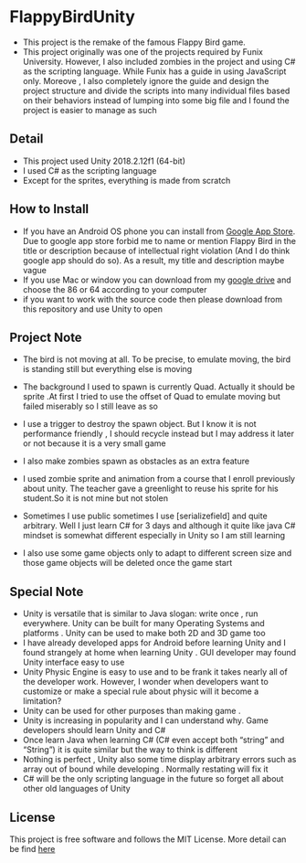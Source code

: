 # FlappyBirdUnity
- This project is the remake of the famous Flappy Bird game.
- This project originally was one of the projects required by Funix University. However, I also included zombies in the project and using C# as the scripting language. While Funix has a guide in using JavaScript only. Moreove , I also completely ignore the guide and design the project structure and divide the scripts into many individual files based on their behaviors instead of lumping into some big file and I found the project is easier to manage as such


## Detail
- This project used Unity 2018.2.12f1 (64-bit)
- I used C# as the scripting language 
- Except for the sprites, everything is made from scratch


## How to Install
- If you have an Android OS phone you can install from [Google App Store](https://play.google.com/store/apps/details?id=com.se00409x.FlappyBirdAssignment).
Due to google app store forbid me to name or mention Flappy Bird in the title or description because of intellectual right violation (And I do think google app should do so). As a result, my title and description maybe vague
- If you use Mac or window you can download from my [google drive](https://drive.google.com/drive/folders/1dQdVpYWsO4jX_oZYUgxrap_DHrltOiWQ?usp=sharing) and choose the 86 or 64 according to your computer
- if you want to work with the source code then please download from this repository and use Unity to open

## Project Note
- The bird is not moving at all. To be precise, to emulate moving, the bird is standing still but everything else is moving
- The background I used to spawn is currently Quad. Actually it should be sprite .At first I tried to use the offset of Quad to emulate moving but failed miserably so I still leave as so

- I use a trigger to destroy the spawn object. But I know it is not performance friendly , I should recycle instead but I may address it later or not because it is a very small game

- I also make zombies spawn as obstacles as an extra feature

- I used zombie sprite and animation from a course that I enroll previously about unity. The teacher gave a greenlight to reuse his sprite for his student.So it is not mine but not stolen

- Sometimes I use public sometimes I use [serializefield] and quite arbitrary. Well I just learn C# for 3 days and although it quite like java C# mindset is somewhat different especially in Unity so I am still learning

- I also use some game objects only to adapt to different screen size and those game objects will be deleted once the game start


## Special Note
-	Unity is versatile that is similar to Java slogan: write once , run everywhere. Unity can be built for many Operating Systems and platforms . Unity can be used to make both 2D and 3D game too
-	I have already developed apps for Android before learning Unity and I found strangely at home when learning Unity . GUI developer may found Unity interface easy to use 
-	Unity Physic Engine is easy to use and to be frank it takes nearly all of the developer work. However, I wonder when developers want to customize or make a special rule about physic will it become a limitation?
-	Unity can be used for other purposes than making game .
-	Unity is increasing in popularity and I can understand why. Game developers should learn Unity and C# 
-	Once learn Java when learning C# (C# even accept both “string” and “String”) it is quite similar but the way to think is different 
-	Nothing is perfect , Unity also some time display arbitrary errors such as array out of bound while developing . Normally restating will fix it 
-	C# will be the only scripting language in the future so forget all about other old languages of Unity   
 

## License 
This project is free software and follows the MIT License. More detail can be find [here](https://github.com/JimmyYouhei/FlappyBirdUnity/blob/master/LICENSE.MD)

